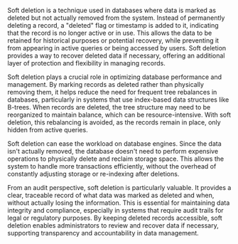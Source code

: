 Soft deletion is a technique used in databases where data is marked as deleted but not actually removed from the system. Instead of permanently deleting a record, a "deleted" flag or timestamp is added to it, indicating that the record is no longer active or in use. This allows the data to be retained for historical purposes or potential recovery, while preventing it from appearing in active queries or being accessed by users. Soft deletion provides a way to recover deleted data if necessary, offering an additional layer of protection and flexibility in managing records.

Soft deletion plays a crucial role in optimizing database performance and management. By marking records as deleted rather than physically removing them, it helps reduce the need for frequent tree rebalances in databases, particularly in systems that use index-based data structures like B-trees. When records are deleted, the tree structure may need to be reorganized to maintain balance, which can be resource-intensive. With soft deletion, this rebalancing is avoided, as the records remain in place, only hidden from active queries.

Soft deletion can ease the workload on database engines. Since the data isn't actually removed, the database doesn't need to perform expensive operations to physically delete and reclaim storage space. This allows the system to handle more transactions efficiently, without the overhead of constantly adjusting storage or re-indexing after deletions.

From an audit perspective, soft deletion is particularly valuable. It provides a clear, traceable record of what data was marked as deleted and when, without actually losing the information. This is essential for maintaining data integrity and compliance, especially in systems that require audit trails for legal or regulatory purposes. By keeping deleted records accessible, soft deletion enables administrators to review and recover data if necessary, supporting transparency and accountability in data management.